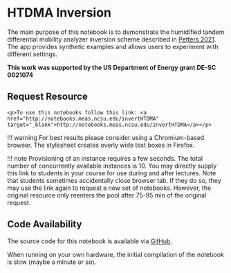 # HTDMA Inversion

The main purpose of this notebook is to demonstrate the humidified tandem differential mobility analyzer inversion scheme described in [Petters 2021](https://amt.copernicus.org/articles/14/7909/2021/). The app provides synthetic examples and allows users to experiment with different settings. 

**This work was supported by the US Department of Energy grant DE-SC 0021074**

## Request Resource

```@raw html 
<p>To use this notebooks follow this link: <a href="http://notebooks.meas.ncsu.edu/invertHTDMA" target="_blank">http://notebooks.meas.ncsu.edu/invertHTDMA</a></p> 
```


!!! warning
    For best results please consider using a Chromium-based browser. The stylesheet creates overly wide text boxes in Firefox.

!!! note 
    Provisioning of an instance requires a few seconds. The total number of concurrently available instances is 10. You may directly supply this link to students in your course for use during and after lectures. Note that students sometimes accidentally close browser tab. If they do so, they may use the link again to request a new set of notebooks. However, the original resource only reenters the pool after 75-95 min of the original request.

## Code Availability

The source code for this notebook is available via [GitHub](https://github.com/mdpetters/webapps).

When running on your own hardware, the initial compilation of the notebook is slow (maybe a minute or so).  